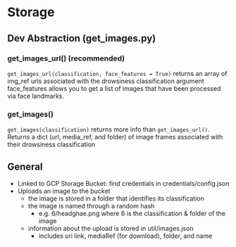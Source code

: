 # Storage

## Dev Abstraction (get_images.py)

### get_images_url() (recommended)

`get_images_url(classification, face_features = True)` returns an array of img_ref urls associated with the drowsiness classification argument
face_features allows you to get a list of images that have been processed via face landmarks.

### get_images()

`get_images(classification)` returns more info than `get_images_url()`. Returns a dict (url, media_ref, and folder) of image frames associated with their drowsiness classification

## General

- Linked to GCP Storage Bucket: find credentials in credentials/config.json
- Uploads an image to the bucket
  - the image is stored in a folder that identifies its classification
  - the image is named through a random hash
    - e.g. 6/headghae.png where 6 is the classification & folder of the image
  - information about the upload is stored in util/images.json
    - includes uri link, mediaRef (for download), folder, and name
